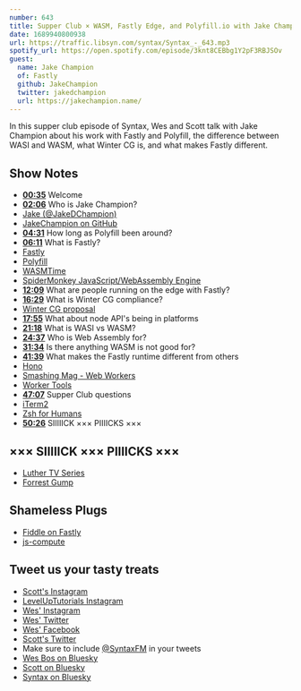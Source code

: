 ```yaml
---
number: 643
title: Supper Club × WASM, Fastly Edge, and Polyfill.io with Jake Champion
date: 1689940800938
url: https://traffic.libsyn.com/syntax/Syntax_-_643.mp3
spotify_url: https://open.spotify.com/episode/3knt8CEBbg1Y2pF3RBJSOv
guest:
  name: Jake Champion
  of: Fastly
  github: JakeChampion
  twitter: jakedchampion
  url: https://jakechampion.name/
---
```


In this supper club episode of Syntax, Wes and Scott talk with Jake Champion about his work with Fastly and Polyfill, the difference between WASI and WASM, what Winter CG is, and what makes Fastly different.

## Show Notes

- **[00:35](#t=00:35)** Welcome
- **[02:06](#t=02:06)** Who is Jake Champion?
- [Jake (@JakeDChampion)](https://twitter.com/jakedchampion)
- [JakeChampion on GitHub](https://github.com/JakeChampion)
- **[04:31](#t=04:31)** How long as Polyfill been around?
- **[06:11](#t=06:11)** What is Fastly?
- [Fastly](https://www.fastly.com/)
- [Polyfill](https://Polyfill.io)
- [WASMTime](https://wasmtime.dev/)
- [SpiderMonkey JavaScript/WebAssembly Engine](https://spidermonkey.dev/)
- **[12:09](#t=12:09)** What are people running on the edge with Fastly?
- **[16:29](#t=16:29)** What is Winter CG compliance?
- [Winter CG proposal](https://github.com/wintercg/proposal-common-minimum-api)
- **[17:55](#t=17:55)** What about node API's being in platforms
- **[21:18](#t=21:18)** What is WASI vs WASM?
- **[24:37](#t=24:37)** Who is Web Assembly for?
- **[31:34](#t=31:34)** Is there anything WASM is not good for?
- **[41:39](#t=41:39)** What makes the Fastly runtime different from others
- [Hono](https://hono.dev/)
- [Smashing Mag - Web Workers](https://www.smashingmagazine.com/2021/06/web-workers-2021/)
- [Worker Tools](https://workers.tools)
- **[47:07](#t=47:07)** Supper Club questions
- [iTerm2](https://iterm2.com/)
- [Zsh for Humans](https://github.com/romkatv/zsh4humans)
- **[50:26](#t=50:26)** SIIIIICK ××× PIIIICKS ×××

## ××× SIIIIICK ××× PIIIICKS ×××

- [Luther TV Series](https://www.imdb.com/title/tt1474684/)
- [Forrest Gump](https://www.imdb.com/title/tt0109830/?ref_=nv_sr_srsg_1_tt_5_nm_3_q_Forest%2520Gump)

## Shameless Plugs

- [Fiddle on Fastly](https://fiddle.fastly.dev/)
- [js-compute](https://github.com/fastly/js-compute-runtime)

## Tweet us your tasty treats

- [Scott's Instagram](https://www.instagram.com/stolinski/)
- [LevelUpTutorials Instagram](https://www.instagram.com/LevelUpTutorials/)
- [Wes' Instagram](https://www.instagram.com/wesbos/)
- [Wes' Twitter](https://twitter.com/wesbos)
- [Wes' Facebook](https://www.facebook.com/wesbos.developer)
- [Scott's Twitter](https://twitter.com/stolinski)
- Make sure to include [@SyntaxFM](https://twitter.com/SyntaxFM) in your tweets
- [Wes Bos on Bluesky](https://bsky.app/profile/wesbos.com)
- [Scott on Bluesky](https://bsky.app/profile/tolin.ski)
- [Syntax on Bluesky](https://bsky.app/profile/syntax.fm)

